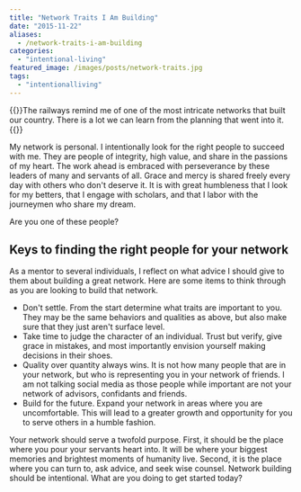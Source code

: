 ```yaml
---
title: "Network Traits I Am Building"
date: "2015-11-22"
aliases:
  - /network-traits-i-am-building
categories: 
  - "intentional-living"
featured_image: /images/posts/network-traits.jpg
tags: 
  - "intentionalliving"
---
```


{{<featuredimage>}}The railways remind me of one of the most intricate networks that built our country. There is a lot we can learn from the planning that went into it.{{</featuredimage>}}

My network is personal. I intentionally look for the right people to succeed with me. They are people of integrity, high value, and share in the passions of my heart. The work ahead is embraced with perseverance by these leaders of many and servants of all. Grace and mercy is shared freely every day with others who don't deserve it. It is with great humbleness that I look for my betters, that I engage with scholars, and that I labor with the journeymen who share my dream.

Are you one of these people?

## Keys to finding the right people for your network

As a mentor to several individuals, I reflect on what advice I should give to them about building a great network. Here are some items to think through as you are looking to build that network.

- Don't settle. From the start determine what traits are important to you. They may be the same behaviors and qualities as above, but also make sure that they just aren't surface level.
- Take time to judge the character of an individual. Trust but verify, give grace in mistakes, and most importantly envision yourself making decisions in their shoes.
- Quality over quantity always wins. It is not how many people that are in your network, but who is representing you in your network of friends. I am not talking social media as those people while important are not your network of advisors, confidants and friends.
- Build for the future. Expand your network in areas where you are uncomfortable. This will lead to a greater growth and opportunity for you to serve others in a humble fashion.

Your network should serve a twofold purpose. First, it should be the place where you pour your servants heart into. It will be where your biggest memories and brightest moments of humanity live. Second, it is the place where you can turn to, ask advice, and seek wise counsel. Network building should be intentional. What are you doing to get started today?
